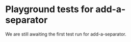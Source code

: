 # Playground tests for add-a-separator
We are still awaiting the first test run for add-a-separator.
